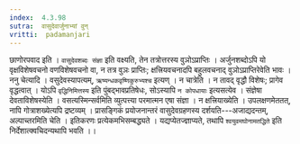 ```yaml
---
index:  4.3.98
sutra:  वासुदेवार्जुनाभ्यां वुन्
vritti:  padamanjari
---
```


छाणोरपवाद इति । `वासुदेवशब्दः संज्ञा` इति वक्ष्यति, तेन तत्रोत्तरस्य वुञोऽप्राप्तिः । अर्जुनशब्दोऽपि यो वृक्षविशेषवचनो वणविशेषवचनो वा, न तत्र वुञः प्राप्तिः; क्षत्त्रियवचनादपि बहुलवचनाद् वुञोऽप्राप्तिरेवेति भावः ।
ननु चेत्यादि । वसुदेवस्यापत्यम्, `ऋष्यन्धकवृष्णिकुरुभ्यश्च` इत्यण् । न चात्रेति । न तावद् वृद्धौ विशेषः; प्रागेव वृद्धत्वात् । योऽपि `वृद्धिनिमित्तस्य` इति पुंबद्भावप्रतिषेधः, सोऽस्यापि `न कोपधायाः` इत्यसत्येव । संज्ञेषा देवताविशेषस्येति । वसत्यस्मिन्सर्वमिति व्युत्पत्त्या परमात्मन एषा संज्ञा । न क्षत्त्रियाख्येति । उपलक्षणमेततत्, नापि गोत्राशख्येत्यपि द्रष्टव्यम् ।
प्रासङ्गिकं प्रयोजनान्तरं वासुदेवग्रहणस्य दर्शयति---अजाद्यदन्तम्, अल्पाच्तरमिति चेति । इतिकरणः प्रत्येकमभिसम्बद्ध्यते । यद्यप्येतज्ज्ञाप्यते, तथापि `श्वयुवमघोनामतद्धिते` इति निर्देशात्क्वचिदन्यथापि भवति ।।
